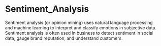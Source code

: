 # Sentiment_Analysis
Sentiment analysis (or opinion mining) uses natural language processing and machine learning to interpret and classify emotions in subjective data.
Sentiment analysis is often used in business to detect sentiment in social data, gauge brand reputation, and understand customers.
